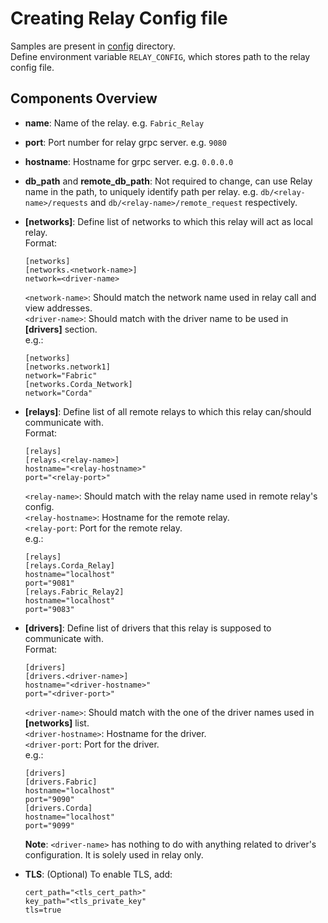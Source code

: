 <!--
 Copyright IBM Corp. All Rights Reserved.

 SPDX-License-Identifier: CC-BY-4.0
 -->
# Creating Relay Config file

Samples are present in [config](./config) directory. \
Define environment variable `RELAY_CONFIG`, which stores path to the relay config file.

## Components Overview

* **name**: Name of the relay. e.g. `Fabric_Relay`
* **port**: Port number for relay grpc server. e.g. `9080`
* **hostname**: Hostname for grpc server. e.g. `0.0.0.0`
* **db_path** and **remote_db_path**: Not required to change, can use Relay name in the path, to uniquely identify path per relay. e.g. `db/<relay-name>/requests` and `db/<relay-name>/remote_request` respectively.
* **[networks]**: Define list of networks to which this relay will act as local relay. \
    Format:
    ```
    [networks]
    [networks.<network-name>]
    network=<driver-name>
    ```
    `<network-name>`: Should match the network name used in relay call and view addresses. \
    `<driver-name>`: Should match with the driver name to be used in **[drivers]** section. \
    e.g.:
    ```
    [networks]
    [networks.network1]
    network="Fabric"
    [networks.Corda_Network]
    network="Corda"
    ```
* **[relays]**: Define list of all remote relays to which this relay can/should communicate with. \
    Format: 
    ```
    [relays]
    [relays.<relay-name>]
    hostname="<relay-hostname>"
    port="<relay-port>"
    ```
    `<relay-name>`: Should match with the relay name used in remote relay's config. \
    `<relay-hostname>`: Hostname for the remote relay. \
    `<relay-port`: Port for the remote relay. \
    e.g.:
    ```
    [relays]
    [relays.Corda_Relay]
    hostname="localhost"
    port="9081"
    [relays.Fabric_Relay2]
    hostname="localhost"
    port="9083"
    ```
* **[drivers]**: Define list of drivers that this relay is supposed to communicate with. \
    Format: 
    ```
    [drivers]
    [drivers.<driver-name>]
    hostname="<driver-hostname>"
    port="<driver-port>"
    ```
    `<driver-name>`: Should match with the one of the driver names used in **[networks]** list. \
    `<driver-hostname>`: Hostname for the driver. \
    `<driver-port`: Port for the driver. \
    e.g.:
    ```
    [drivers]
    [drivers.Fabric]
    hostname="localhost"
    port="9090"
    [drivers.Corda]
    hostname="localhost"
    port="9099"
    ```
    **Note**: `<driver-name>` has nothing to do with anything related to driver's configuration. It is solely used in relay only.
    
* **TLS**: (Optional) To enable TLS, add:
    ```
    cert_path="<tls_cert_path>"
    key_path="<tls_private_key"
    tls=true
    ```
    
    